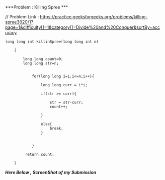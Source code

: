 
***Problem : Killing Spree ***

// Problem Link : https://practice.geeksforgeeks.org/problems/killing-spree3020/1?page=1&difficulty[]=1&category[]=Divide%20and%20Conquer&sortBy=accuracy


```
long long int killinSpree(long long int n)
    
    {
    
        long long count=0;
        long long str=n;
        
            
            for(long long i=1;i<=n;i++){
                
                long long curr = i*i;
                
                if(str >= curr){
                    
                    str = str-curr;
                    count++;
                
                }
                
                else{
                    break;
                }
                
                
            }
            
         return count;
    
    }

```




***Here Below , ScreenShot of my Submission***
